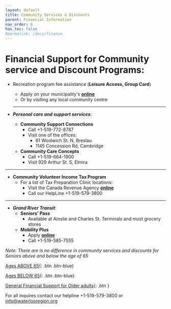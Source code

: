 ```yaml
---
layout: default
title: Community Services & Discounts
parent: Financial Information
nav_order: 8
has_toc: false
#permalink: /docs/finance
---
```


#  Financial Support for Community service and Discount Programs:

- Recreation program fee assistance (**Leisure Access, Group Card**) 
  * Apply on your municipality's [**online**](lhttps://www.waterloo.ca/en/things-to-do/assistance-programs.aspx)
  * Or by visiting any local community centre
  
  ___
- ***Personal care and support services***:
  * **Community Support Connections**
    * Call +1-519-772-8787
    * Visit one of the offices:
      * 61 Woolwich St. N, Breslau
      * 1145 Concession Rd, Cambridge
  * **Community Care Concepts**
    * Call +1-519-664-1900
    * Visit 929 Arthur St. S, Elmira

___
- **Community Volunteer Income Tax Program**
  * For a list of Tax Preparation Clinic locations:
    * Visit the Canada Revenue Agency [**online**](https://apps.cra-arc.gc.ca/ebci/oecv/external/prot/cli_srch_01_ld.action)
    * Call our HelpLine +1-519-579-3800

___

- ***Grand River Transit***:
  * **Seniors' Pass**
    * Available at Ainslie and Charles St. Terminals and most grocery stores
  * **Mobility Plus**
    * Apply [**online**](https://www.grt.ca/en/rider-information/forms.aspx)
    * Call +1-519-585-7555

*Note:* _There are is no difference in community services and discounts for Seniors above and below the age of 65_

[Ages ABOVE 65](./Above65.md){: .btn .btn-blue}

[Ages BELOW 65](./Below65.md){: .btn .btn-blue}

[General Financial Support for Older adults](./financialhelp.md){: .btn }

For all inquires contact our helpline +1-519-579-3800 or [info@waterlooregion.org](mailto:info@waterlooregion.org)
